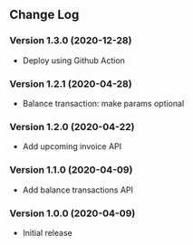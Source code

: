 ## Change Log
### Version 1.3.0 (2020-12-28)
- Deploy using Github Action
### Version 1.2.1 (2020-04-28)
- Balance transaction: make params optional
### Version 1.2.0 (2020-04-22)
- Add upcoming invoice API
### Version 1.1.0 (2020-04-09)
- Add balance transactions API
### Version 1.0.0 (2020-04-09)
- Initial release
